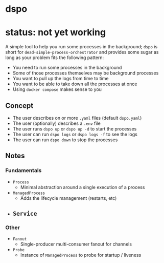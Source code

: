 # dspo

# status: not yet working

A simple tool to help you run some processes in the background; `dspo` is short for `dead-simple-process-orchestrator`
and provides some sugar as long as your problem fits the following pattern:

-   You need to run some processes in the background
-   Some of those processes themselves may be background processes
-   You want to pull up the logs from time to time
-   You want to be able to take down all the processes at once
-   Using `docker compose` makes sense to you

## Concept

-   The user describes on or more `.yaml` files (default `dspo.yaml`)
-   The user (optionally) describes a `.env` file
-   The user runs `dspo up` or `dspo up -d` to start the processes
-   The user can run `dspo logs` or `dspo logs -f` to see the logs
-   The user can run `dspo down` to stop the processes

## Notes

### Fundamentals

-   `Process`
    -   Minimal abstraction around a single execution of a process
-   `ManagedProcess`
    -   Adds the lifecycle management (restarts, etc)
-   ## `Service`

### Other

-   `Fanout`
    -   Single-producer multi-consumer fanout for channels
-   `Probe`
    -   Instance of `ManagedProcess` to probe for startup / liveness
